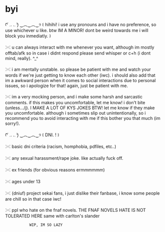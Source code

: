 
# byi
ᡣ ︠ 𓈒.  .𓈒 ︡𐑠 ‿︵‿︵‿୨ ꒰ hihihi! i use any pronouns and i have no preference, so use whichever u like. btw IM A MINOR! dont be weird towards me 
                       i will block you inmediatly. ꒱

𓏵 u can always interact with me whenever you want, although im mostly offtab/afk so in case i didnt respond please send whisper or c+h (i dont mind, really). ^_^

𓏵 i am mentally unstable. so please be patient with me and watch your words if we're just getting to know each other (iwc). i should also add that im a 
  awkward person when it comes to social interactions due to personal issues, so i apologize for that! again, just be patient with me.

𓏵 im a very mocking person, and i make some harsh and sarcastic comments. if this makes you uncomfortable, let me know! i don't bite 
  (unless.../j).  I MAKE A LOT OF KYS JOKES BTW! let me know if they make you uncomfortable.
  although i sometimes slip out unintentionally, so i recommend you to avoid interacting with me if this bother you that much (im sorry!). 
 

  ᡣ ︠ 𓈒. .𓈒 ︡𐑠 ‿︵‿︵‿୨ ꒰ DNI. ! ꒱ 

𓏵 basic dni criteria (racism, homphobia, pdfiles, etc..)

𓏵 any sexual harassment/rape joke. like actually fuck off.

𓏵 ex friends (for obvious reasons ermmmmmm)

𓏵 ages under 13 

𓏵 (dniuf) project sekai fans, i just dislike their fanbase, i know some people are chill so in that case iwc!

𓏵 ppl who hate on the fnaf novels. THE FNAF NOVELS HATE IS NOT TOLERATED HERE same with carlton's slander 


               WIP, IM SO LAZY
